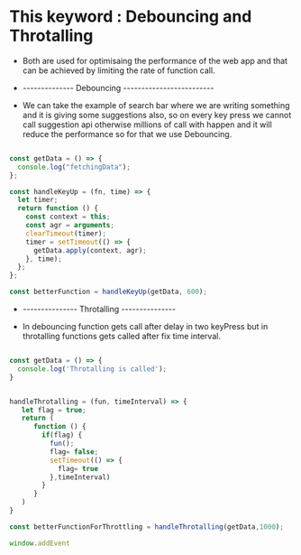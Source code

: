 # This keyword : Debouncing and Throtalling

- Both are used for optimisaing the performance of the web app and that can be achieved by limiting the rate of function call.

*  --------------   Debouncing   -------------------------

- We can take the example of search bar where we are writing something and it is giving some suggestions also, so on every key press we cannot call suggestion api otherwise millions of call with happen and it will reduce the performance so for that we use Debouncing.

```js

const getData = () => {
  console.log("fetchingData");
};

const handleKeyUp = (fn, time) => {
  let timer;
  return function () {
    const context = this;
    const agr = arguments;
    clearTimeout(timer);
    timer = setTimeout(() => {
      getData.apply(context, agr);
    }, time);
  };
};

const betterFunction = handleKeyUp(getData, 600);

```


* --------------- Throtalling ---------------

- In debouncing function gets call after delay in two keyPress but in throtalling functions gets called after fix time interval.

```js

const getData = () => {
  console.log('Throtalling is called');
}


handleThrotalling = (fun, timeInterval) => {
   let flag = true;
   return (
      function () {
        if(flag) {
          fun();
          flag= false;
          setTimeout(() => {
            flag= true
          },timeInterval)
        }
      }
   )
}

const betterFunctionForThrottling = handleThrotalling(getData,1000);

window.addEvent
```